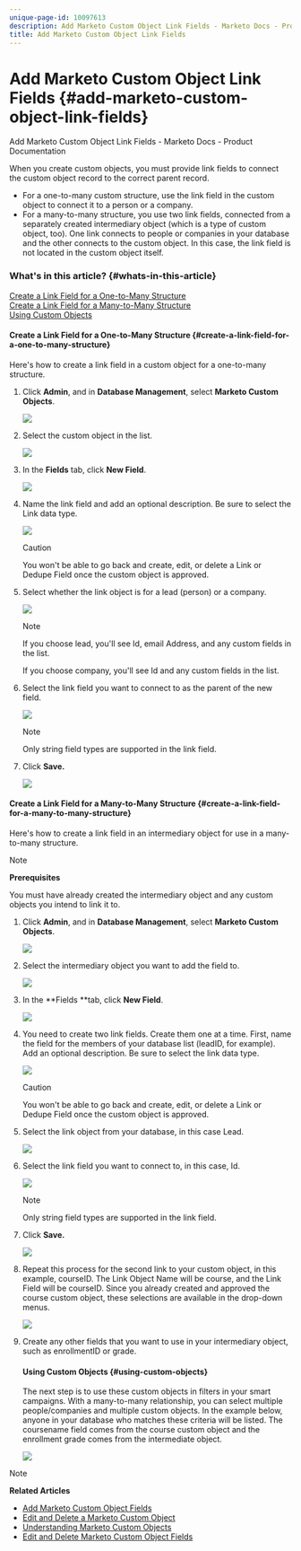 ```yaml
---
unique-page-id: 10097613
description: Add Marketo Custom Object Link Fields - Marketo Docs - Product Documentation
title: Add Marketo Custom Object Link Fields
---
```


# Add Marketo Custom Object Link Fields {#add-marketo-custom-object-link-fields}

Add Marketo Custom Object Link Fields - Marketo Docs - Product Documentation

When you create custom objects, you must provide link fields to connect the custom object record to the correct parent record.

* For a one-to-many custom structure, use the link field in the custom object to connect it to a person or a company.
* For a many-to-many structure, you use two link fields, connected from a separately created intermediary object (which is a type of custom object, too). One link connects to people or companies in your database and the other connects to the custom object. In this case, the link field is not located in the custom object itself.

### What's in this article? {#whats-in-this-article}

[Create a Link Field for a One-to-Many Structure](#create-a-link-field-for-a-one-to-many-structure)  
[Create a Link Field for a Many-to-Many Structure](#create-a-link-field-for-a-many-to-many-structure)  
[Using Custom Objects](#using-custom-objects)

#### Create a Link Field for a One-to-Many Structure {#create-a-link-field-for-a-one-to-many-structure}

Here's how to create a link field in a custom object for a one-to-many structure.

1. Click **Admin**, and in **Database Management**, select **Marketo Custom Objects**.

   ![](assets/image2016-1-18-13-3a25-3a11.png)

1. Select the custom object in the list.

   ![](assets/image2016-1-14-15-3a6-3a2.png)

1. In the **Fields** tab, click **New Field**.

   ![](assets/image2015-9-17-14-3a9-3a19.png)

1. Name the link field and add an optional description. Be sure to select the Link data type.

   ![](assets/image2015-10-5-13-3a24-3a57.png)

   >[!CAUTION]
   >
   >You won't be able to go back and create, edit, or delete a Link or Dedupe Field once the custom object is approved.

1. Select whether the link object is for a lead (person) or a company.

   ![](assets/image2015-10-5-13-3a28-3a1.png)

   >[!NOTE]
   >
   >If you choose lead, you'll see Id, email Address, and any custom fields in the list.
   >
   >
   >If you choose company, you'll see Id and any custom fields in the list.

1. Select the link field you want to connect to as the parent of the new field.

   ![](assets/image2015-10-5-13-3a30-3a6.png)

   >[!NOTE]
   >
   >Only string field types are supported in the link field.

1. Click **Save.**

   ![](assets/image2015-10-5-13-3a34-3a0.png)

#### Create a Link Field for a Many-to-Many Structure {#create-a-link-field-for-a-many-to-many-structure}

Here's how to create a link field in an intermediary object for use in a many-to-many structure.

>[!NOTE]
>
>**Prerequisites**
>
>You must have already created the intermediary object and any custom objects you intend to link it to.

1. Click **Admin**, and in **Database Management**, select **Marketo Custom Objects**.

   ![](assets/image2016-1-18-9-3a8-3a14.png)

1. Select the intermediary object you want to add the field to.

   ![](assets/image2016-1-18-9-3a10-3a29.png)

1. In the **Fields **tab, click **New Field**.

   ![](assets/image2016-1-18-9-3a31-3a43.png)

1. You need to create two link fields. Create them one at a time. First, name the field for the members of your database list (leadID, for example). Add an optional description. Be sure to select the link data type.

   ![](assets/image2016-1-18-9-3a38-3a59.png)

   >[!CAUTION]
   >
   >You won't be able to go back and create, edit, or delete a Link or Dedupe Field once the custom object is approved.

1. Select the link object from your database, in this case Lead.

   ![](assets/image2016-1-18-9-3a50-3a48.png)

1. Select the link field you want to connect to, in this case, Id.

   ![](assets/image2016-1-18-9-3a53-3a54.png)

   >[!NOTE]
   >
   >Only string field types are supported in the link field.

1. Click **Save.**

   ![](assets/image2016-1-18-9-3a55-3a18.png)

1. Repeat this process for the second link to your custom object, in this example, courseID. The Link Object Name will be course, and the Link Field will be courseID. Since you already created and approved the course custom object, these selections are available in the drop-down menus.

   ![](assets/image2016-1-18-9-3a57-3a46.png)

1. Create any other fields that you want to use in your intermediary object, such as enrollmentID or grade.

   #### Using Custom Objects {#using-custom-objects}

   The next step is to use these custom objects in filters in your smart campaigns. With a many-to-many relationship, you can select multiple people/companies and multiple custom objects. In the example below, anyone in your database who matches these criteria will be listed. The coursename field comes from the course custom object and the enrollment grade comes from the intermediate object.

   ![](assets/image2016-1-14-15-3a57-3a59.png)

>[!NOTE]
>
>**Related Articles**
>
>* [Add Marketo Custom Object Fields](add-marketo-custom-object-fields.md)
>* [Edit and Delete a Marketo Custom Object](edit-and-delete-a-marketo-custom-object.md)
>* [Understanding Marketo Custom Objects](understanding-marketo-custom-objects.md)
>* [Edit and Delete Marketo Custom Object Fields](edit-and-delete-marketo-custom-object-fields.md)
>

